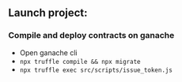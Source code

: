 ## Launch project: 

### Compile and deploy contracts on ganache
- Open ganache cli
- ```npx truffle compile && npx migrate```
- ```npx truffle exec src/scripts/issue_token.js```